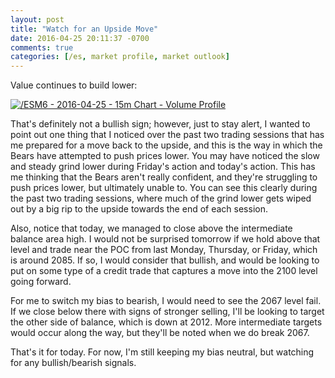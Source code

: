 ```yaml
---
layout: post
title: "Watch for an Upside Move"
date: 2016-04-25 20:11:37 -0700
comments: true
categories: [/es, market profile, market outlook]
---
```


Value continues to build lower:

[![/ESM6 - 2016-04-25 - 15m Chart - Volume Profile](/images/blog/04252016/es.png)](/images/blog/04242016/es.png)

That's definitely not a bullish sign; however, just to stay alert, I wanted to point out one thing that I noticed over the past two trading sessions that has me prepared for a move back to the upside, and this is the way in which the Bears have attempted to push prices lower. You may have noticed the slow and steady grind lower during Friday's action and today's action. This has me thinking that the Bears aren't really confident, and they're struggling to push prices lower, but ultimately unable to. You can see this clearly during the past two trading sessions, where much of the grind lower gets wiped out by a big rip to the upside towards the end of each session.

Also, notice that today, we managed to close above the intermediate balance area high. I would not be surprised tomorrow if we hold above that level and trade near the POC from last Monday, Thursday, or Friday, which is around 2085. If so, I would consider that bullish, and would be looking to put on some type of a credit trade that captures a move into the 2100 level going forward.

For me to switch my bias to bearish, I would need to see the 2067 level fail. If we close below there with signs of stronger selling, I'll be looking to target the other side of balance, which is down at 2012. More intermediate targets would occur along the way, but they'll be noted when we do break 2067.

That's it for today. For now, I'm still keeping my bias neutral, but watching for any bullish/bearish signals.
